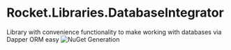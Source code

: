 # Rocket.Libraries.DatabaseIntegrator
Library with convenience functionality to make working with databases via Dapper ORM easy
![NuGet Generation](https://github.com/rocket-libs/Rocket.Libraries.DatabaseIntegrator/workflows/NuGet%20Generation/badge.svg?branch=master)

